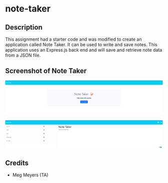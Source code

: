 # note-taker

## Description

This assignment had a starter code and was modified to create an application called Note Taker. It can be used to write and save notes. This application uses an Express.js back end and will save and retrieve note data from a JSON file.

## Screenshot of Note Taker
![Alt text](assets/localhost_3001_.png)

![Alt text](assets/localhost_3001_notes.png)

## Credits
- Meg Meyers (TA)
